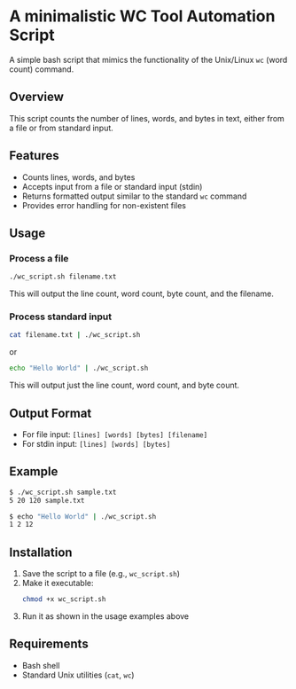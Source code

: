 # A minimalistic WC Tool Automation Script

A simple bash script that mimics the functionality of the Unix/Linux `wc` (word count) command.

## Overview

This script counts the number of lines, words, and bytes in text, either from a file or from standard input.

## Features

- Counts lines, words, and bytes
- Accepts input from a file or standard input (stdin)
- Returns formatted output similar to the standard `wc` command
- Provides error handling for non-existent files

## Usage

### Process a file

```bash
./wc_script.sh filename.txt
```

This will output the line count, word count, byte count, and the filename.

### Process standard input

```bash
cat filename.txt | ./wc_script.sh
```
or
```bash
echo "Hello World" | ./wc_script.sh
```

This will output just the line count, word count, and byte count.

## Output Format

- For file input: `[lines] [words] [bytes] [filename]`
- For stdin input: `[lines] [words] [bytes]`

## Example

```bash
$ ./wc_script.sh sample.txt
5 20 120 sample.txt

$ echo "Hello World" | ./wc_script.sh
1 2 12
```

## Installation

1. Save the script to a file (e.g., `wc_script.sh`)
2. Make it executable:
   ```bash
   chmod +x wc_script.sh
   ```
3. Run it as shown in the usage examples above

## Requirements

- Bash shell
- Standard Unix utilities (`cat`, `wc`)
